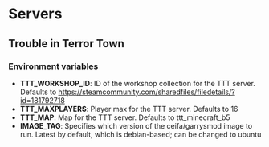 # Servers

## Trouble in Terror Town

### Environment variables

- **TTT_WORKSHOP_ID**: ID of the workshop collection for the TTT server. Defaults to https://steamcommunity.com/sharedfiles/filedetails/?id=181792718
- **TTT_MAXPLAYERS**: Player max for the TTT server. Defaults to 16
- **TTT_MAP**: Map for the TTT server. Defaults to ttt_minecraft_b5
- **IMAGE_TAG**: Specifies which version of the ceifa/garrysmod image to run. Latest by default, which is debian-based; can be changed to ubuntu
